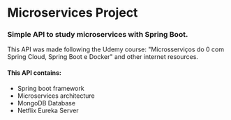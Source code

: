 # Microservices Project

### Simple API to study microservices with Spring Boot.

This API was made following the Udemy course: "Microsserviços do 0 com Spring Cloud, Spring Boot e Docker" and other
internet resources.

#### This API contains:

- Spring boot framework
- Microservices architecture
- MongoDB Database
- Netflix Eureka Server
